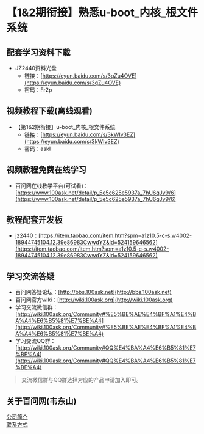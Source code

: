 # 【1&2期衔接】熟悉u-boot_内核_根文件系统
## 配套学习资料下载
- JZ2440资料光盘 
  - 链接：[https://eyun.baidu.com/s/3qZu4OVE](https://eyun.baidu.com/s/3qZu4OVE)
  - 密码：Fr2p

## 视频教程下载(离线观看)
- 【第1&2期衔接】u-boot_内核_根文件系统
  - 链接：[https://eyun.baidu.com/s/3kWIv3EZ](https://eyun.baidu.com/s/3kWIv3EZ)
  - 密码：askI

## 视频教程免费在线学习
- 百问网在线教学平台(可试看)：[https://www.100ask.net/detail/p_5e5c625e5937a_7hU6qJy9/6](https://www.100ask.net/detail/p_5e5c625e5937a_7hU6qJy9/6)

## 教程配套开发板
- jz2440：[https://item.taobao.com/item.htm?spm=a1z10.5-c-s.w4002-18944745104.12.39e86983CwwdYZ&id=524159646562](https://item.taobao.com/item.htm?spm=a1z10.5-c-s.w4002-18944745104.12.39e86983CwwdYZ&id=524159646562)

## 学习交流答疑
- 百问网答疑论坛：[http://bbs.100ask.net](http://bbs.100ask.net)
- 百问网官方wiki：[http://wiki.100ask.org](http://wiki.100ask.org)
- 学习交流微信群：[http://wiki.100ask.org/Community#%E5%BE%AE%E4%BF%A1%E4%BA%A4%E6%B5%81%E7%BE%A4](http://wiki.100ask.org/Community#%E5%BE%AE%E4%BF%A1%E4%BA%A4%E6%B5%81%E7%BE%A4)
- 学习交流QQ群：  [http://wiki.100ask.org/Community#QQ%E4%BA%A4%E6%B5%81%E7%BE%A4](http://wiki.100ask.org/Community#QQ%E4%BA%A4%E6%B5%81%E7%BE%A4)

> 交流微信群与QQ群选择对应的产品申请加入即可。

## 关于百问网(韦东山)
[公司简介](http://weidongshan.gitee.io/informationdownloadcenter/documentation/AboutUs/aboutus.html)  <br>
[联系方式](http://weidongshan.gitee.io/informationdownloadcenter/documentation/AboutUs/aboutus.html#id2)